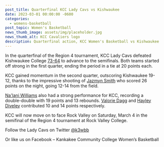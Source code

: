 ```yaml
---
post_title: Quarterfinal KCC Lady Cavs vs Kishwaukee
date: 2023-03-01 00:00:00 -0600
categories:
  - womens-basketball
post_topic: Women's Basketball
news_thumb_image: assets/img/placeholder.jpg
news_thumb_alt: KCC Cavaliers logo
description: Quarterfinal action, KCC Women's Basketball vs Kishwaukee College on 3/1
---
```

<div><p>In the quarterfinal of the Region 4 tournament, KCC Lady Cavs defeated Kishwaukee College <a target="_blank" rel="noopener noreferrer" href="https://www.njcaa.org/sports/wbkb/2022-23/div2/boxscores/20230301_7ek9.xml?view=boxscore">73-64</a> to advance to the semifinals. Both teams started off strong in the first quarter, ending the period in a tie at 20 points each.</p><p>KCC gained momentum in the second quarter, outscoring Kishwaukee 19-12, thanks to the impressive shooting of <a target="_blank" rel="noopener noreferrer" href="https://athletics.kcc.edu/womens-basketball/roster/#jazmyn-smith">Jazmyn Smith</a> who scored 26 points on the night, going 12-14 from the field.</p><p><a target="_blank" rel="noopener noreferrer" href="https://athletics.kcc.edu/womens-basketball/roster/#nalani-williams">Na'lani Williams</a> also had a strong performance for KCC, recording a double-double with 19 points and 13 rebounds. <a target="_blank" rel="noopener noreferrer" href="https://athletics.kcc.edu/womens-basketball/roster/#valorie-dagg">Valorie Dagg</a> and <a target="_blank" rel="noopener noreferrer" href="https://athletics.kcc.edu/womens-basketball/roster/#hayley-diveley">Hayley Diveley</a> contributed 10 and 14 points respectively.</p><p>KCC will now move on to face Rock Valley on Saturday, March 4 in the semifinal of the Region 4 tournament at Rock Valley College.</p><p>Follow the Lady Cavs on Twitter <a href="https://twitter.com/k3Wbb">@k3wbb</a></p><p>Or like us on Facebook – Kankakee Community College Women’s Basketball</p></div>